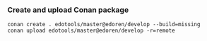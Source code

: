 ### Create and upload Conan package
```
conan create . edotools/master@edoren/develop --build=missing
conan upload edotools/master@edoren/develop -r=remote
```
